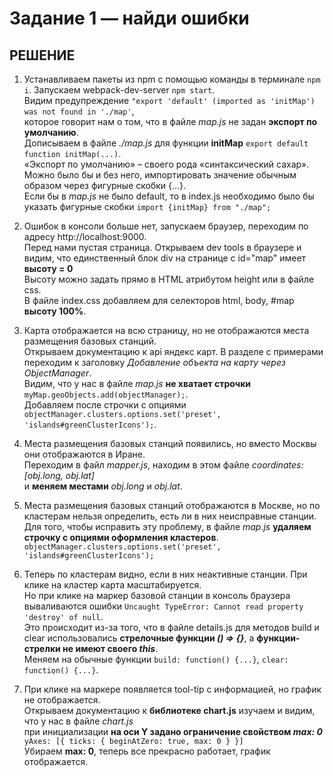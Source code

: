 # Задание 1 — найди ошибки

## РЕШЕНИЕ

1. Устанавливаем пакеты из npm c помощью команды в терминале `npm i`. Запускаем webpack-dev-server `npm start`.  
Видим предупреждение `"export 'default' (imported as 'initMap') was not found in './map'`,  
которое говорит нам о том, что в файле *map.js* не задан **экспорт по умолчанию**.  
Дописываем в файле *./map.js* для функции **initMap** `export default function initMap(...)`.  
«Экспорт по умолчанию» – своего рода «синтаксический сахар». Можно было бы и без него, импортировать значение обычным образом через фигурные скобки {…}.  
Если бы в *map.js* не было default, то в index.js необходимо было бы указать фигурные скобки `import {initMap} from "./map";`

2. Ошибок в консоли больше нет, запускаем браузер, переходим по адресу http://localhost:9000.  
Перед нами пустая страница. Открываем dev tools в браузере и видим, что единственный блок div на странице с id="map" имеет **высоту = 0**  
Высоту можно задать прямо в HTML атрибутом height или в файле css.  
В файле index.css добавляем для селекторов html, body, #map **высоту 100%**.  

3. Карта отображается на всю страницу, но не отображаются места размещения базовых станций.  
Открываем документацию к api яндекс карт. В разделе с примерами переходим к заголовку *Добавление объекта на карту через ObjectManager*.  
Видим, что у нас в файле *map.js* **не хватает строчки** `myMap.geoObjects.add(objectManager);`.  
Добавляем после строчки c опциями `objectManager.clusters.options.set('preset', 'islands#greenClusterIcons');`.  

4. Места размещения базовых станций появились, но вместо Москвы они отображаются в Иране.  
Переходим в файл *mapper.js*, находим в этом файле *coordinates: [obj.long, obj.lat]*  
и **меняем местами** *obj.long* и *obj.lat*.  

5. Места размещения базовых станций отображаются в Москве, но по кластерам нельзя определить, есть ли в них неисправные станции.  
Для того, чтобы исправить эту проблему, в файле *map.js* **удаляем строчку с опциями оформления кластеров**.  
`objectManager.clusters.options.set('preset', 'islands#greenClusterIcons');`  

6. Теперь по кластерам видно, если в них неактивные станции. При клике на кластер карта масштабируется.  
Но при клике на маркер базовой станции в консоль браузера вываливаются ошибки `Uncaught TypeError: Cannot read property 'destroy' of null`.  
Это происходит из-за того, что в файле details.js для методов build и clear использовались **стрелочные функции *() => {}***, а **функции-стрелки не имеют своего *this***.  
Меняем на обычные функции `build: function() {...}`, `clear: function() {...}`.  

7. При клике на маркере появляется tool-tip с информацией, но график не отображается.  
Открываем документацию к **библиотеке chart.js** изучаем и видим, что у нас в файле *chart.js*  
при инициализации **на оси Y задано ограничение свойством *max: 0***  
`yAxes: [{ ticks: { beginAtZero: true, max: 0 } }]`  
Убираем **max: 0**, теперь все прекрасно работает, график отображается.  


